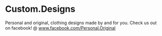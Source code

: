 # Custom.Designs
Personal and original, clothing designs made by and for you. Check us out on facebook! @ www.facebook.com/Personal.Original 
